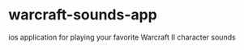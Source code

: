 warcraft-sounds-app
===================

ios application for playing your favorite Warcraft II character sounds
